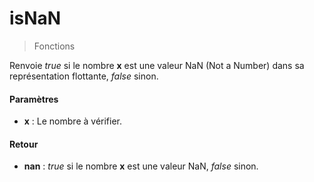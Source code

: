 # isNaN
> Fonctions

Renvoie *true* si le nombre **x** est une valeur NaN (Not a Number) dans sa représentation flottante, *false* sinon.

#### Paramètres

- **x** : Le nombre à vérifier.

#### Retour

- **nan** : *true* si le nombre **x** est une valeur NaN, *false* sinon.

